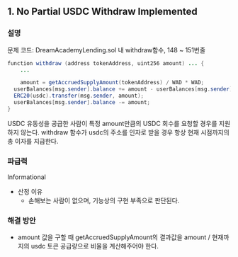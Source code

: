 ## 1. No Partial USDC Withdraw Implemented

### 설명

문제 코드: DreamAcademyLending.sol 내 withdraw함수, 148 ~ 151번줄

```java
function withdraw (address tokenAddress, uint256 amount) ... {
	...

	amount = getAccruedSupplyAmount(tokenAddress) / WAD * WAD;
  userBalances[msg.sender].balance += amount - userBalances[msg.sender].balance;
  ERC20(usdc).transfer(msg.sender, amount);
  userBalances[msg.sender].balance -= amount;
}
```

USDC 유동성을 공급한 사람이 특정 amount만큼의 USDC 회수를 요청할 경우를 지원하지 않는다. withdraw 함수가 usdc의 주소를 인자로 받을 경우 항상 현재 시점까지의 총 이자를 지급한다.

### 파급력

Informational

-   산정 이유
    -   손해보는 사람이 없으며, 기능상의 구현 부족으로 판단된다.

### 해결 방안

-   amount 값을 구할 때 getAccruedSupplyAmount의 결과값을 amount / 현재까지의 usdc 토큰 공급량으로 비율을 계산해주어야 한다.
